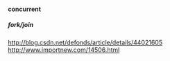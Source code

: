 #### concurrent


##### fork/join


http://blog.csdn.net/defonds/article/details/44021605
http://www.importnew.com/14506.html